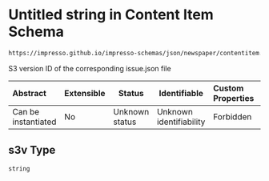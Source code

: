 # Untitled string in Content Item Schema

```txt
https://impresso.github.io/impresso-schemas/json/newspaper/contentitem.schema.json#/properties/s3v
```

S3 version ID of the corresponding issue.json file


| Abstract            | Extensible | Status         | Identifiable            | Custom Properties | Additional Properties | Access Restrictions | Defined In                                                                         |
| :------------------ | ---------- | -------------- | ----------------------- | :---------------- | --------------------- | ------------------- | ---------------------------------------------------------------------------------- |
| Can be instantiated | No         | Unknown status | Unknown identifiability | Forbidden         | Allowed               | none                | [contentitem.schema.json\*](../out/contentitem.schema.json "open original schema") |

## s3v Type

`string`
